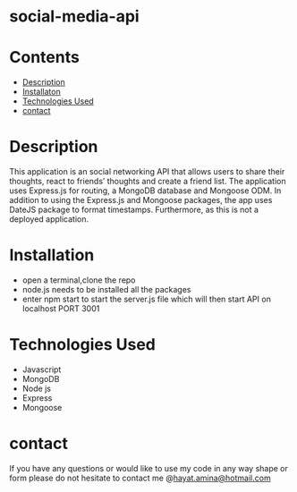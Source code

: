 # social-media-api

# Contents 
* [Description](#description)
* [Installaton](#Installation)
* [Technologies Used](#TechnologiesUsed)
* [contact](#contact)


# Description

This application is an social networking API that allows users to share their thoughts, react to friends’ thoughts and create a friend list. The application uses Express.js for routing, a MongoDB database and Mongoose ODM. In addition to using the Express.js and Mongoose packages, the app uses DateJS package to format timestamps. Furthermore, as this is not a deployed application.


# Installation
* open a terminal,clone the repo
* node.js needs to be installed all the packages
* enter npm start to start the server.js file which will then start API on localhost PORT 3001


# Technologies Used
* Javascript
* MongoDB
* Node js
* Express
* Mongoose 


# contact
If you have any questions or would like to use my code in any way shape or form please do not hesitate to contact me @hayat.amina@hotmail.com